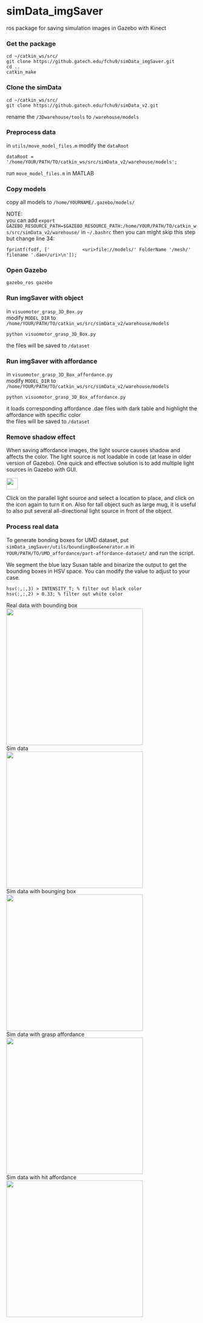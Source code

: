 # simData_imgSaver
ros package for saving simulation images in Gazebo with Kinect 


### Get the package

```
cd ~/catkin_ws/src/
git clone https://github.gatech.edu/fchu9/simData_imgSaver.git
cd ..
catkin_make
```

### Clone the simData
```
cd ~/catkin_ws/src/
git clone https://github.gatech.edu/fchu9/simData_v2.git 
```
rename the `/3Dwarehouse/tools` to `/warehouse/models` 

### Preprocess data
in `utils/move_model_files.m`
modify the `dataRoot`
```
dataRoot = '/home/YOUR/PATH/TO/catkin_ws/src/simData_v2/warehouse/models';
```
run `move_model_files.m` in MATLAB

### Copy models
copy all models to `/home/YOURNAME/.gazebo/models/`

NOTE:   
you can add `export GAZEBO_RESOURCE_PATH=$GAZEBO_RESOURCE_PATH:/home/YOUR/PATH/TO/catkin_ws/src/simData_v2/warehouse/` in `~/.bashrc` 
then you can might skip this step    
but change line 34:
```
fprintf(fsdf, ['            <uri>file://models/' FolderName '/mesh/' filename '.dae</uri>\n']);
```

### Open Gazebo
```
gazebo_ros gazebo
```

### Run imgSaver with object
in `visuomotor_grasp_3D_Box.py`    
modify `MODEL_DIR` to `/home/YOUR/PATH/TO/catkin_ws/src/simData_v2/warehouse/models`
```
python visuomotor_grasp_3D_Box.py
```
the files will be saved to `/dataset`

### Run imgSaver with affordance
in `visuomotor_grasp_3D_Box_affordance.py`    
modify `MODEL_DIR` to `/home/YOUR/PATH/TO/catkin_ws/src/simData_v2/warehouse/models`
```
python visuomotor_grasp_3D_Box_affordance.py
```
it loads corresponding affordance .dae files with dark table and highlight the affordance with specific color   
the files will be saved to `/dataset`

### Remove shadow effect
When saving affordance images, the light source causes shadow and affects the color. The light source is not loadable in code (at lease in older version of Gazebo). One quick and effective solution is to add multiple light sources in Gazebo with GUI. 

<img src="https://github.com/ivalab/simData_imgSaver/blob/master/imgs/lightSource.png" height="30">

Click on the parallel light source and select a location to place, and click on the icon again to turn it on. Also for tall object such as large mug, it is useful to also put several all-directional light source in front of the object.  

### Process real data
To generate bonding boxes for UMD dataset, put `simData_imgSaver/utils/boundingBoxGenerator.m` in `YOUR/PATH/TO/UMD_affordance/part-affordance-dataset/` and run the script. 

We segment the blue lazy Susan table and binarize the output to get the bounding boxes in HSV space. You can modify the value to adjust to your case.
```
hsv(:,:,3) > INTENSITY_T; % filter out black color  
hsv(:,:,2) > 0.33; % filter out white color 
```
Real data with bounding box  
<img src="https://github.com/ivalab/simData_imgSaver/blob/master/imgs/seg_hammer_01_00000007_rgb.jpg" height="360">  
Sim data   
<img src="https://github.com/ivalab/simData_imgSaver/blob/master/imgs/hammer_01_7.png" height="360">  
Sim data with bounging box  
<img src="https://github.com/ivalab/simData_imgSaver/blob/master/imgs/seg_hammer_01_7.png" height="360">  
Sim data with grasp affordance  
<img src="https://github.com/ivalab/simData_imgSaver/blob/master/imgs/hammer_01_gt_1_7.png" height="360">  
Sim data with hit affordance  
<img src="https://github.com/ivalab/simData_imgSaver/blob/master/imgs/hammer_01_gt_5_7.png" height="360">  
